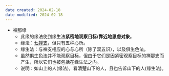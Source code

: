```yaml
---
date created: 2024-02-18
date modified: 2024-02-18
---
```

- 禅那缘
    - 此缘的缘法使到缘生法**紧密地观察目标/靠近地思虑对象**。
    - 缘法：[七禅支](七禅支.md)，但只有五种心所。
    - 缘生法：与禅支相应的心与心所（除了双五识），以及俱生色法。
    - 虽然俱生色法并不能观察目标，但由于它们是因紧密观察目标的禅那支而产生，所以它们也被包括在缘生法之内。
    - 说明：如山上的人(缘法)，看清楚山下的人，且也告诉山下的人(缘生法)。
